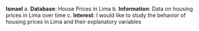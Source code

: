 **Ismael**
a. **Database**: House Prices in Lima
b. **Information**: Data on housing prices in Lima over time
c. **Interest**: I would like to study the behavior of housing prices in Lima and their explanatory variables



